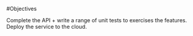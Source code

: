 #Objectives

Complete the API + write a range of unit tests to exercises the features. Deploy the service to the cloud.